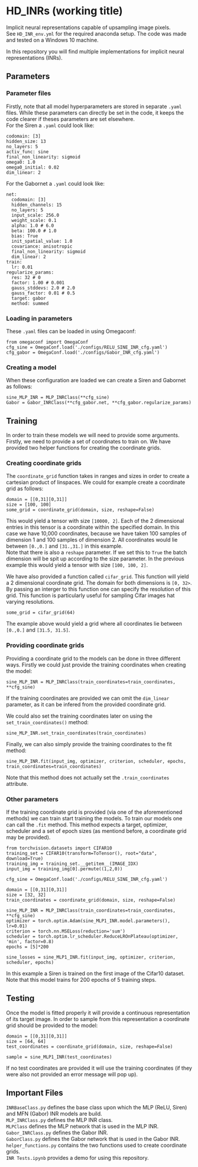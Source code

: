 # HD_INRs (working title)
Implicit neural representations capable of upsampling image pixels.  
See `HD_INR_env.yml` for the required anaconda setup. The code was made and tested on a Windows 10 machine.

In this repository you will find multiple implementations for implicit neural representations (INRs).

## Parameters
### Parameter files
Firstly, note that all model hyperparameters are stored in separate `.yaml` files.
While these parameters can directly be set in the code, it keeps the code clearer if theses parameters are set elsewhere.  
For the Siren a `.yaml` could look like:  
```
codomain: [3]
hidden_size: 13
no_layers: 5
activ_func: sine
final_non_linearity: sigmoid
omega0: 1.0
omega0_initial: 0.02
dim_linear: 2
```

For the Gabornet a `.yaml` could look like:  
```
net:
  codomain: [3]
  hidden_channels: 15
  no_layers: 5
  input_scale: 256.0
  weight_scale: 0.1
  alpha: 1.0 # 6.0
  beta: 100.0 # 1.0
  bias: True
  init_spatial_value: 1.0
  covariance: anisotropic
  final_non_linearity: sigmoid
  dim_linear: 2
train:
  lr: 0.01
regularize_params:
  res: 32 # 0
  factor: 1.00 # 0.001
  gauss_stddevs: 2.0 # 2.0
  gauss_factor: 0.01 # 0.5
  target: gabor
  method: summed
```

### Loading in parameters
These `.yaml` files can be loaded in using Omegaconf:
```
from omegaconf import OmegaConf
cfg_sine = OmegaConf.load('./configs/RELU_SINE_INR_cfg.yaml')
cfg_gabor = OmegaConf.load('./configs/Gabor_INR_cfg.yaml')
```

### Creating a model
When these configuration are loaded we can create a Siren and Gabornet as follows:
```
sine_MLP_INR = MLP_INRClass(**cfg_sine)
Gabor = Gabor_INRClass(**cfg_gabor.net, **cfg_gabor.regularize_params)
```

## Training
In order to train these models we will need to provide some arguments. Firstly, we need to provide a set of coordinates to train on.
We have provided two helper functions for creating the coordinate grids.

### Creating coordinate grids
The `coordinate_grid` function takes in ranges and sizes in order to create a cartesian product of linspaces.
We could for example create a coordinate grid as follows:
```
domain = [[0,31][0,31]]
size = [100, 100]
some_grid = coordinate_grid(domain, size, reshape=False)
```
This would yield a tensor with size `[10000, 2]`. Each of the 2 dimensional entries in this tensor is a coordinate within the specified domain.
In this case we have 10,000 coordinates, because we have taken 100 samples of dimension 1 and 100 samples of dimension 2.
All coordinates would lie between `[0.,0.]` and `[31.,31.]` in this example.  
Note that there is also a `reshape` parameter. If we set this to `True` the batch dimension will be spit up according to the size parameter.
In the previous example this would yield a tensor with size `[100, 100, 2]`.

We have also provided a function called `cifar_grid`. This function will yield a 2 dimensional coordinate grid.
The domain for both dimensions is `[0, 32>`. By passing an interger to this function one can specify the resolution of this grid.
This function is particularly useful for sampling Cifar images hat varying resolutions.
```
some_grid = cifar_grid(64)
```
The example above would yield a grid where all coordinates lie between `[0.,0.]` and `[31.5, 31.5]`.

### Providing coordinate grids
Providing a coordinate grid to the models can be done in three different ways.
Firstly we could just provide the training coordinates when creating the model:
```
sine_MLP_INR = MLP_INRClass(train_coordinates=train_coordinates, **cfg_sine)
```
If the training coordinates are provided we can omit the `dim_linear` parameter, as it can be infered from the provided coordinate grid.

We could also set the training coordinates later on using the `set_train_coordinates()` method:
```
sine_MLP_INR.set_train_coordinates(train_coordinates)
```

Finally, we can also simply provide the training coordinates to the fit method:
```
sine_MLP_INR.fit(input_img, optimizer, criterion, scheduler, epochs, train_coordinates=train_coordinates)
```
Note that this method does not actually set the `.train_coordinates` attribute.

### Other parameters
If the training coordinate grid is provided (via one of the aforementioned methods) we can train start training the models.
To train our models one can call the `.fit` method. This method expects a target, optimizer, scheduler and a set of epoch sizes (as mentiond before, a coordinate grid may be provided).
```
from torchvision.datasets import CIFAR10
training_set = CIFAR10(transform=ToTensor(), root="data", download=True)
training_img = training_set.__getitem__(IMAGE_IDX)
input_img = training_img[0].permute((1,2,0))

cfg_sine = OmegaConf.load('./configs/RELU_SINE_INR_cfg.yaml')

domain = [[0,31][0,31]]
size = [32, 32]
train_coordinates = coordinate_grid(domain, size, reshape=False)

sine_MLP_INR = MLP_INRClass(train_coordinates=train_coordinates, **cfg_sine)
optimizer = torch.optim.Adam(sine_MLP1_INR.model.parameters(), lr=0.01)
criterion = torch.nn.MSELoss(reduction='sum')
scheduler = torch.optim.lr_scheduler.ReduceLROnPlateau(optimizer, 'min', factor=0.8)
epochs = [5]*200

sine_losses = sine_MLP1_INR.fit(input_img, optimizer, criterion, scheduler, epochs)
```
In this example a Siren is trained on the first image of the Cifar10 dataset. Note that this model trains for 200 epochs of 5 training steps.

## Testing
Once the model is fitted properly it will provide a continuous representation of its target image.
In order to sample from this representation a coordinate grid should be provided to the model:
```
domain = [[0,31][0,31]]
size = [64, 64]
test_coordinates = coordinate_grid(domain, size, reshape=False)

sample = sine_MLP1_INR(test_coordinates)
```
If no test coordinates are provided it will use the training coordinates (if they were also not provided an error message will pop up).

## Important Files
`INRBaseClass.py` defines the base class upon which the MLP (ReLU, Siren) and MFN (Gabor) INR models are build.  
`MLP_INRClass.py` defines the MLP INR class.  
`MLPClass` defines the MLP network that is used in the MLP INR.  
`Gabor_INRClass.py` defines the Gabor INR.  
`GaborClass.py` defines the Gabor network that is used in the Gabor INR.  
`helper_functions.py` contains the two functions used to create coordinate grids.  
`INR Tests.ipynb` provides a demo for using this repository.